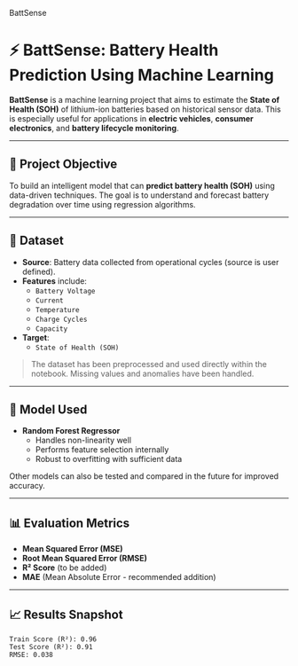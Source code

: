 BattSense

# ⚡ BattSense: Battery Health Prediction Using Machine Learning

**BattSense** is a machine learning project that aims to estimate the **State of Health (SOH)** of lithium-ion batteries based on historical sensor data. This is especially useful for applications in **electric vehicles**, **consumer electronics**, and **battery lifecycle monitoring**.

---

## 🚀 Project Objective

To build an intelligent model that can **predict battery health (SOH)** using data-driven techniques. The goal is to understand and forecast battery degradation over time using regression algorithms.

---

## 📁 Dataset

- **Source**: Battery data collected from operational cycles (source is user defined).
- **Features** include:
  - `Battery Voltage`
  - `Current`
  - `Temperature`
  - `Charge Cycles`
  - `Capacity`
- **Target**:
  - `State of Health (SOH)`

> The dataset has been preprocessed and used directly within the notebook. Missing values and anomalies have been handled.

---

## 🧠 Model Used

- **Random Forest Regressor**
  - Handles non-linearity well
  - Performs feature selection internally
  - Robust to overfitting with sufficient data

Other models can also be tested and compared in the future for improved accuracy.

---

## 📊 Evaluation Metrics

- **Mean Squared Error (MSE)**
- **Root Mean Squared Error (RMSE)**
- **R² Score** (to be added)
- **MAE** (Mean Absolute Error - recommended addition)

---

## 📈 Results Snapshot

```text
Train Score (R²): 0.96
Test Score (R²): 0.91
RMSE: 0.038

